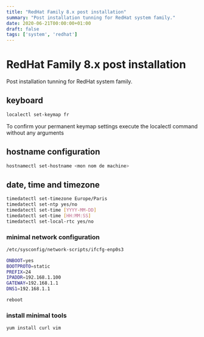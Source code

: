 ```yaml
---
title: "RedHat Family 8.x post installation"
summary: "Post installation tunning for RedHat system family."
date: 2020-06-21T00:00:00+01:00
draft: false
tags: ['system', 'redhat']
---
```


# RedHat Family 8.x post installation

Post installation tunning for RedHat system family.

## keyboard

```bash
localectl set-keymap fr
```

To confirm your permanent keymap settings execute the localectl command without any arguments

## hostname configuration

```bash
hostnamectl set-hostname <mon nom de machine>
```

## date, time and timezone

```bash
timedatectl set-timezone Europe/Paris
timedatectl set-ntp yes/no
timedatectl set-time [YYYY-MM-DD]
timedatectl set-time [HH:MM:SS]
timedatectl set-local-rtc yes/no
```

### minimal network configuration

```bash
/etc/sysconfig/network-scripts/ifcfg-enp0s3

ONBOOT=yes
BOOTPROTO=static
PREFIX=24
IPADDR=192.168.1.100
GATEWAY=192.168.1.1
DNS1=192.168.1.1

reboot
```

### install minimal tools

```bash
yum install curl vim
```
